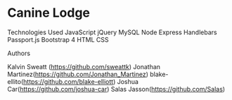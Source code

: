 # Canine Lodge

Technologies Used
JavaScript
jQuery
MySQL
Node
Express
Handlebars
Passport.js
Bootstrap 4
HTML
CSS


Authors

Kalvin Sweatt (https://github.com/sweattk)
Jonathan Martinez(https://github.com/Jonathan_Martinez)
blake-ellito(https://github.com/blake-elliott)
Joshua Car(https://github.com/joshua-car)
Salas Jasson(https://github.com/Salas)
